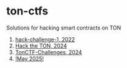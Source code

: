 # ton-ctfs

Solutions for hacking smart contracts on TON

1. [hack-challenge-1, 2022](https://github.com/ton-blockchain/hack-challenge-1)
2. [Hack the TON, 2024](https://github.com/0xDmitry/hacktheton)
3. [TonCTF-Challenges, 2024](https://github.com/TonBitSec/TonCTF-Challenges)
4. [!May 2025!](https://www.positive.com/)
